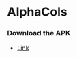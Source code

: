 # AlphaCols
### Download the APK 
* [Link](https://github.com/Coder481/AlphaCols/releases/download/Latest/alphaCols.apk)

